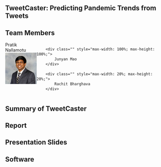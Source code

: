 ## TweetCaster: Predicting Pandemic Trends from Tweets

## Team Members

<div id="banner" style="overflow: hidden; display: flex; justify-content:space-around;">
        <div class="" style="max-width: 20%; max-height: 20%;">
            Pratik Nallamotu
            <img src="pratik.jpeg">
        </div>

        <div class="" style="max-width: 100%; max-height: 100%;">
            Junyan Mao
        </div>

        <div class="" style="max-width: 20%; max-height: 20%;">
            Rachit Bharghava
        </div>
 </div>

 ## Summary of TweetCaster 

 ## Report 

 ## Presentation Slides

## Software 


